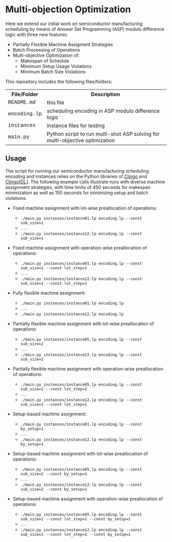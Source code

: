 # Multi-objection Optimization

Here we extend our initial work on semiconductor manufacturing scheduling by means of Answer Set Programming (ASP) modulo difference logic with three new features:

- Partially Flexible Machine Assigment Strategies
- Batch Processing of Operations
- Multi-objective Optimization of:
    - Makespan of Schedule
    - Mimimum Setup Usage Violations
    - Minimum Batch Size Violations

This repository includes the following files/folders:

<table>
<tr><th>File/Folder</th><th>Description</th></tr>
<tr><td style="font-family:'Courier New'">README.md</td><td>this file</td></tr>
<tr><td style="font-family:'Courier New'">encoding.lp</td><td>scheduling encoding in ASP modulo difference logic</td></tr>
<tr><td style="font-family:'Courier New'">instances</td><td>instance files for testing</td></tr>
<tr><td style="font-family:'Courier New'">main.py</td><td>Python script to run multi-shot ASP solving for multi-objective optimization</td></tr>
</table>

## Usage

The script for running our semiconductor manufacturing scheduling encoding and instances relies on the Python libraries of [Clingo](https://potassco.org/clingo/) and [Clingo[DL]](https://potassco.org/labs/clingodl/). The following example calls illustrate runs with diverse machine assignment strategies, with time limits of 450 seconds for makespan minimization as well as 150 seconds for minimizing setup and batch violations.

- Fixed machine assignment with lot-wise preallocation of operations:
    - ``./main.py instances/instance01.lp encoding.lp --const sub_size=1``
    - ``...``
    - ``./main.py instances/instance12.lp encoding.lp --const sub_size=1``

- Fixed machine assignment with operation-wise preallocation of operations:
    - ``./main.py instances/instance01.lp encoding.lp --const sub_size=1 --const lot_step=1``
    - ``...``
    - ``./main.py instances/instance12.lp encoding.lp --const sub_size=1 --const lot_step=1``

- Fully flexible machine assignment:
    - ``./main.py instances/instance01.lp encoding.lp``
    - ``...``
    - ``./main.py instances/instance12.lp encoding.lp``

- Partially flexible machine assignment with lot-wise preallocation of operations:
    - ``./main.py instances/instance05.lp encoding.lp --const sub_size=2``
    - ``...``
    - ``./main.py instances/instance12.lp encoding.lp --const sub_size=2``

- Partially flexible machine assignment with operation-wise preallocation of operations:
    - ``./main.py instances/instance05.lp encoding.lp --const sub_size=2 --const lot_step=1``
    - ``...``
    - ``./main.py instances/instance12.lp encoding.lp --const sub_size=2 --const lot_step=1``

- Setup-based machine assignment:
    - ``./main.py instances/instance01.lp encoding.lp --const by_setup=1``
    - ``...``
    - ``./main.py instances/instance12.lp encoding.lp --const by_setup=1``

- Setup-based machine assignment with lot-wise preallocation of operations:
    - ``./main.py instances/instance05.lp encoding.lp --const sub_size=2 --const by_setup=1``
    - ``...``
    - ``./main.py instances/instance12.lp encoding.lp --const sub_size=2 --const by_setup=1``

- Setup-based machine assignment with operation-wise preallocation of operations:
    - ``./main.py instances/instance05.lp encoding.lp --const sub_size=2 --const lot_step=1 --const by_setup=1``
    - ``...``
    - ``./main.py instances/instance12.lp encoding.lp --const sub_size=2 --const lot_step=1 --const by_setup=1``
